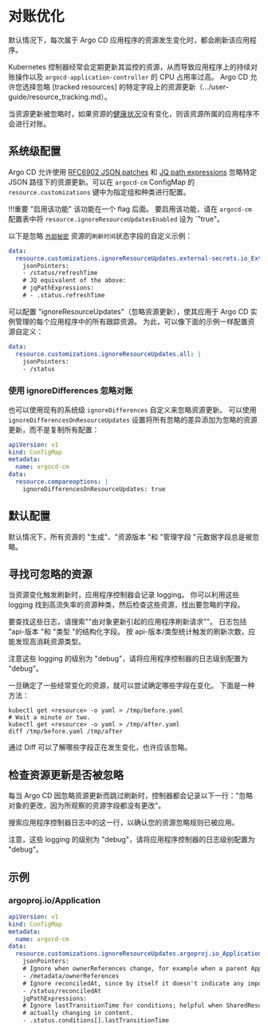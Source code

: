 <!-- TRANSLATED by md-translate -->
# 对账优化

默认情况下，每次属于 Argo CD 应用程序的资源发生变化时，都会刷新该应用程序。

Kubernetes 控制器经常会定期更新其监控的资源，从而导致应用程序上的持续对账操作以及 `argocd-application-controller` 的 CPU 占用率过高。 Argo CD 允许您选择忽略 [tracked resources] 的特定字段上的资源更新（.../user-guide/resource_tracking.md）。

当资源更新被忽略时，如果资源的[健康状况](./health.md)没有变化，则该资源所属的应用程序不会进行对账。

## 系统级配置

Argo CD 允许使用 [RFC6902 JSON patches](https://tools.ietf.org/html/rfc6902) 和 [JQ path expressions](https://stedolan.github.io/jq/manual/#path(path_expression)) 忽略特定 JSON 路径下的资源更新。可以在 `argocd-cm` ConfigMap 的 `resource.customizations` 键中为指定组和种类进行配置。

!!!重要 "启用该功能" 该功能在一个 flag 后面。 要启用该功能，请在 `argocd-cm` 配置表中将 `resource.ignoreResourceUpdatesEnabled` 设为 `"true"。

以下是忽略 [`外部秘密`](https://external-secrets.io/main/api/externalsecret/) 资源的`刷新时间`状态字段的自定义示例：

```yaml
data:
  resource.customizations.ignoreResourceUpdates.external-secrets.io_ExternalSecret: |
    jsonPointers:
    - /status/refreshTime
    # JQ equivalent of the above:
    # jqPathExpressions:
    # - .status.refreshTime
```

可以配置 "ignoreResourceUpdates"（忽略资源更新），使其应用于 Argo CD 实例管理的每个应用程序中的所有跟踪资源。 为此，可以像下面的示例一样配置资源自定义：

```yaml
data:
  resource.customizations.ignoreResourceUpdates.all: |
    jsonPointers:
    - /status
```

### 使用 ignoreDifferences 忽略对账

也可以使用现有的系统级 `ignoreDifferences` 自定义来忽略资源更新。 可以使用 `ignoreDifferencesOnResourceUpdates` 设置将所有忽略的差异添加为忽略的资源更新，而不是复制所有配置：

```yaml
apiVersion: v1
kind: ConfigMap
metadata:
  name: argocd-cm
data:
  resource.compareoptions: |
    ignoreDifferencesOnResourceUpdates: true
```

## 默认配置

默认情况下，所有资源的 "生成"、"资源版本 "和 "管理字段 "元数据字段总是被忽略。

## 寻找可忽略的资源

当资源变化触发刷新时，应用程序控制器会记录 logging。 你可以利用这些 logging 找到高流失率的资源种类，然后检查这些资源，找出要忽略的字段。

要查找这些日志，请搜索""由对象更新引起的应用程序刷新请求""。 日志包括 "api-版本 "和 "类型 "的结构化字段。 按 api-版本/类型统计触发的刷新次数，应能发现高消耗资源类型。

注意这些 logging 的级别为 "debug"，请将应用程序控制器的日志级别配置为 "debug"。

一旦确定了一些经常变化的资源，就可以尝试确定哪些字段在变化。 下面是一种方法：

```shell
kubectl get <resource> -o yaml > /tmp/before.yaml
# Wait a minute or two.
kubectl get <resource> -o yaml > /tmp/after.yaml
diff /tmp/before.yaml /tmp/after
```

通过 Diff 可以了解哪些字段正在发生变化，也许应该忽略。

## 检查资源更新是否被忽略

每当 Argo CD 因忽略资源更新而跳过刷新时，控制器都会记录以下一行："忽略对象的更改，因为所观察的资源字段都没有更改"。

搜索应用程序控制器日志中的这一行，以确认您的资源忽略规则已被应用。

注意，这些 logging 的级别为 "debug"，请将应用程序控制器的日志级别配置为 "debug"。

## 示例

### argoproj.io/Application

```yaml
apiVersion: v1
kind: ConfigMap
metadata:
  name: argocd-cm
data:
  resource.customizations.ignoreResourceUpdates.argoproj.io_Application: |
    jsonPointers:
    # Ignore when ownerReferences change, for example when a parent ApplicationSet changes often.
    - /metadata/ownerReferences
    # Ignore reconciledAt, since by itself it doesn't indicate any important change.
    - /status/reconciledAt
    jqPathExpressions:
    # Ignore lastTransitionTime for conditions; helpful when SharedResourceWarnings are being regularly updated but not
    # actually changing in content.
    - .status.conditions[].lastTransitionTime
```